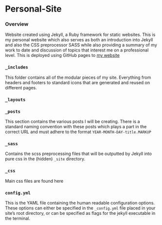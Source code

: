 # Personal-Site

### Overview
Website created using Jekyll, a Ruby framework for static websites. This is my personal website which also serves as both an introduction
into Jekyll and also the CSS preprocessor SASS while also providing a summary of my work to date and discussion of topics that interest me 
on a professional level. This is deployed using GitHub pages to [my website](www.cianconway.tech)

### `_includes`
This folder contains all of the modular pieces of my site. Everything from headers and footers to standard icons that are generated and
reused on different pages.

### `_layouts`

### `_posts`
This section contains the various posts I will be creating. There is a standard naming convention with these posts which plays a part in
the correct URL and must adhere to the format `YEAR-MONTH-DAY-title.MARKUP`

### `_sass`
Contains the scss preprocessing files that will be outputted by Jekyll into pure css in the (hidden) `_site` directory.

### `_css`
Main css files are found here

### `config.yml`
This is the YAML file containing the human readable configuration options. These options can either be specified in the `_config.yml` 
file placed in your site’s root directory, or can be specified as flags for the jekyll executable in the terminal.

